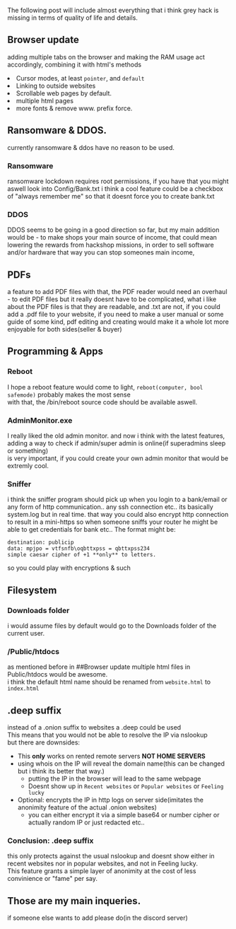 The following post will include almost everything that i think grey hack is missing in terms of quality of life and details.
## Browser update
adding multiple tabs on the browser and making the RAM usage act accordingly,
combining it with html's <title> method, you could have tabs with names on them
if powerUI doesnt support that you could create a custom parser to find the title.
another cool feature would be to change the cursor with html page via cursor: default; cursor: pointer;
to hint the user on what he can do, and generally add better UX.
another crucial feature is to link to another website, could be used with `href="www.website.com"`
the scroll bar feature is extremly needed, since we already know its possible with javascript.
you could add the script snippet to the bottom of the code, or you could add it somehow through unity, like many other scrollable apps.
another feature that is really good but very hard to add is multiple html pages, so the link would look like: `"www.website.com/index.html"`
(`www.website.com` would take you automatically to `www.website.com/index.html`)
so you could also href another html file in same directory, and index is the default.
basically like subdomains, you could link to a specific page within a website.
and of course, it wouldnt hurt to add a little bit more fonts for customization.
lastly, remove forcing to use www. prefix on websites.
### Browser update
- Multiple browser tabs
    - Working <title></title> methods
- Cursor modes, at least `pointer`, and `default`
- Linking to outside websites
- Scrollable web pages by default.
- multiple html pages 
- more fonts & remove www. prefix force.
## Ransomware & DDOS.
currently ransomware & ddos have no reason to be used.
### Ransomware
ransomware lockdown requires root permissions, if you have that you might aswell look into Config/Bank.txt
i think a cool feature could be a checkbox of "always remember me" so that it doesnt force you to create bank.txt
### DDOS
DDOS seems to be going in a good direction so far, but my main addition would be - 
to make shops your main source of income, that could mean lowering the rewards from hackshop missions,
in order to sell software and/or hardware
that way you can stop someones main income,
## PDFs
a feature to add PDF files with that, the PDF reader would need an overhaul - to edit PDF files
but it really doesnt have to be complicated, what i like about the PDF files is that they are readable, and .txt are not, if you could add a .pdf file to your website, if you need to make a user manual or some guide of some kind, pdf editing and creating would make it a whole lot more enjoyable for both sides(seller & buyer) 
## Programming & Apps
### Reboot
I hope a reboot feature would come to light, `reboot(computer, bool safemode)` probably makes the most sense
<br>with that, the /bin/reboot source code should be available aswell.
### AdminMonitor.exe
I really liked the old admin monitor.
and now i think with the latest features, adding a way to check if admin/super admin is online(if superadmins sleep or something)
<br>is very important, if you could create your own admin monitor that would be extremly cool.
### Sniffer
i think the sniffer program should pick up when you login to a bank/email
or any form of http communication.. 
any ssh connection etc.. its basically system.log but in real time.
that way you could also encrypt http connection to result in a mini-https
so when someone sniffs your router he might be able to get credentials for bank etc..
The format might be:<br>
```source: localip<br>
destination: publicip
data: mpjpo = vtfsnfb\oqbttxpss = qbttxpss234
simple caesar cipher of +1 **only** to letters.
```
so you could play with encryptions & such<br>
## Filesystem
### Downloads folder
i would assume files by default would go to the Downloads folder of the current user.
### /Public/htdocs
as mentioned before in ##Browser update multiple html files in Public/htdocs would be awesome.
<br>i think the default html name should be renamed from `website.html` to `index.html`

## .deep suffix
instead of a .onion suffix to websites a .deep could be used
<br>This means that you would not be able to resolve the IP via nslookup
<br>but there are downsides:<br>
- This **only** works on rented remote servers **NOT HOME SERVERS**
- using whois on the IP will reveal the domain name(this can be changed but i think its better that way.)
    - putting the IP in the browser will lead to the same webpage
    - Doesnt show up in `Recent websites` or `Popular websites` or `Feeling lucky`
- Optional: encrypts the IP in http logs on server side(imitates the anonimity feature of the actual .onion websites)
    - you can either encrypt it via a simple base64 or number cipher or actually random IP or just redacted etc..
### Conclusion: .deep suffix
this only protects against the usual nslookup and doesnt show either in recent websites nor in popular websites, and not in Feeling lucky.
<br>
This feature grants a simple layer of anonimity at the cost of less convinience or "fame" per say.
## Those are my main inqueries.
if someone else wants to add please do(in the discord server)



